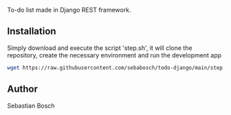 To-do list made in Django REST framework.

## Installation

Simply download and execute the script 'step.sh', it will clone the repository, create the necessary environment and run the development app

```bash
wget https://raw.githubusercontent.com/sebabosch/todo-django/main/step.sh
```

## Author

Sebastian Bosch



